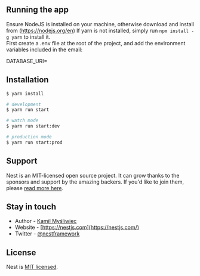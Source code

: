 ## Running the app

Ensure NodeJS is installed on your machine, otherwise download and install from (https://nodejs.org/en) If yarn is not installed, simply run `npm install -g yarn` to install it. <br>
First create a .env file at the root of the project, and add the environment variables included in the email:

DATABASE_URI=

## Installation

```bash
$ yarn install
```

```bash
# development
$ yarn run start

# watch mode
$ yarn run start:dev

# production mode
$ yarn run start:prod
```

## Support

Nest is an MIT-licensed open source project. It can grow thanks to the sponsors and support by the amazing backers. If you'd like to join them, please [read more here](https://docs.nestjs.com/support).

## Stay in touch

- Author - [Kamil Myśliwiec](https://kamilmysliwiec.com)
- Website - [https://nestjs.com](https://nestjs.com/)
- Twitter - [@nestframework](https://twitter.com/nestframework)

## License

Nest is [MIT licensed](LICENSE).

